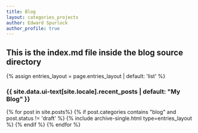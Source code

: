 ```yaml
---
title: Blog
layout: categories_projects
author: Edward Spurlock
author_profile: true
---
```


## This is the index.md file inside the blog source directory
{% assign entries_layout = page.entries_layout | default: 'list' %}
<h3 class="archive__subtitle">{{ site.data.ui-text[site.locale].recent_posts | default: "My Blog" }}</h3>
<div class="entries-{{ entries_layout }}">
{% for post in site.posts%}
    {% if post.categories contains "blog" and post.status != 'draft' %}
        {% include archive-single.html type=entries_layout %}
    {% endif %}
{% endfor %}
</div>